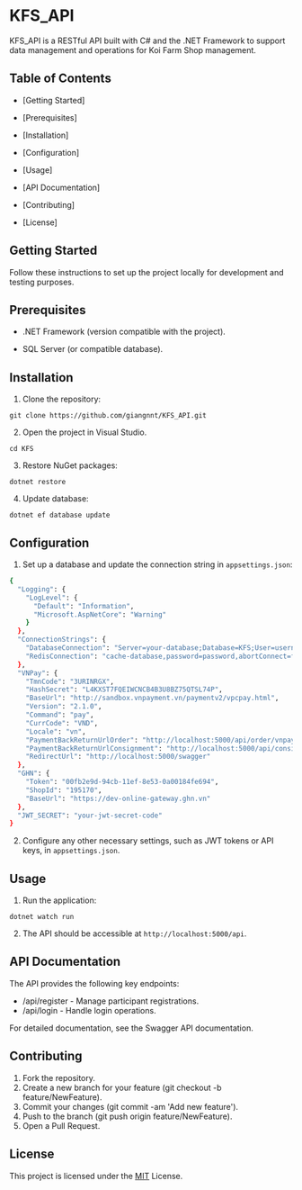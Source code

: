# KFS_API

KFS_API is a RESTful API built with C# and the .NET Framework to support data management and operations for Koi Farm Shop management.

## Table of Contents
- [Getting Started]

- [Prerequisites]

- [Installation]

- [Configuration]

- [Usage]

- [API Documentation]

- [Contributing]

- [License]

## Getting Started
Follow these instructions to set up the project locally for development and testing purposes.

## Prerequisites
- .NET Framework (version compatible with the project).

- SQL Server (or compatible database).

## Installation
1. Clone the repository:

```
git clone https://github.com/giangnnt/KFS_API.git
```
2. Open the project in Visual Studio.
```
cd KFS
```

3. Restore NuGet packages:
```
dotnet restore
```
4. Update database:
```
dotnet ef database update
```
## Configuration
1. Set up a database and update the connection string in `appsettings.json`:

```bash
{
  "Logging": {
    "LogLevel": {
      "Default": "Information",
      "Microsoft.AspNetCore": "Warning"
    }
  },
  "ConnectionStrings": {
    "DatabaseConnection": "Server=your-database;Database=KFS;User=username;Password=password;MultipleActiveResultSets=true;TrustServerCertificate=true",
    "RedisConnection": "cache-database,password=password,abortConnect=false"
  },
  "VNPay": {
    "TmnCode": "3URINRGX",
    "HashSecret": "L4KXST7FQEIWCNCB4B3U8BZ75QTSL74P",
    "BaseUrl": "http://sandbox.vnpayment.vn/paymentv2/vpcpay.html",
    "Version": "2.1.0",
    "Command": "pay",
    "CurrCode": "VND",
    "Locale": "vn",
    "PaymentBackReturnUrlOrder": "http://localhost:5000/api/order/vnpayment-return",
    "PaymentBackReturnUrlConsignment": "http://localhost:5000/api/consignment/vnpayment-return",
    "RedirectUrl": "http://localhost:5000/swagger"
  },
  "GHN": {
    "Token": "00fb2e9d-94cb-11ef-8e53-0a00184fe694",
    "ShopId": "195170",
    "BaseUrl": "https://dev-online-gateway.ghn.vn"
  },
  "JWT_SECRET": "your-jwt-secret-code"
}
```

2. Configure any other necessary settings, such as JWT tokens or API keys, in `appsettings.json`.

## Usage
1. Run the application:
```
dotnet watch run
```

2. The API should be accessible at `http://localhost:5000/api`.

## API Documentation
The API provides the following key endpoints:

- /api/register - Manage participant registrations.
- /api/login - Handle login operations.


For detailed documentation, see the Swagger API documentation.

## Contributing
1. Fork the repository.
2. Create a new branch for your feature (git checkout -b feature/NewFeature).
3. Commit your changes (git commit -am 'Add new feature').
4. Push to the branch (git push origin feature/NewFeature).
5. Open a Pull Request.
## License
This project is licensed under the [MIT](https://choosealicense.com/licenses/mit/) License.